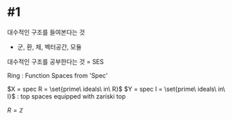 
# #1 

대수적인 구조를 들여본다는 것
- 군, 환, 체, 벡터공간, 모듈

대수적인 구조를 공부한다는 것 = SES

Ring : Function Spaces from 'Spec'

$X = spec R = \set{prime\ ideals\ in\ R}$
$Y = spec I = \set{prime\ ideals\ in\ I}$
: top spaces equipped with zariski top

$R=\mathbb{Z}$

